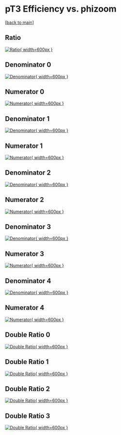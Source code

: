 # pT3 Efficiency vs. phizoom

[[back to main](./)]



## Ratio

[![Ratio](../mtv/var/pT3_vtr_11_0_eff_phizoom.png){ width=600px }](../mtv/var/pT3_vtr_11_0_eff_phizoom.pdf)

## Denominator 0

[![Denominator](../mtv/den/pT3_vtr_11_0_eff_phizoom_den0.png){ width=600px }](../mtv/den/pT3_vtr_11_0_eff_phizoom_den0.pdf)

## Numerator 0

[![Numerator](../mtv/num/pT3_vtr_11_0_eff_phizoom_num0.png){ width=600px }](../mtv/num/pT3_vtr_11_0_eff_phizoom_num0.pdf)

## Denominator 1

[![Denominator](../mtv/den/pT3_vtr_11_0_eff_phizoom_den1.png){ width=600px }](../mtv/den/pT3_vtr_11_0_eff_phizoom_den1.pdf)

## Numerator 1

[![Numerator](../mtv/num/pT3_vtr_11_0_eff_phizoom_num1.png){ width=600px }](../mtv/num/pT3_vtr_11_0_eff_phizoom_num1.pdf)

## Denominator 2

[![Denominator](../mtv/den/pT3_vtr_11_0_eff_phizoom_den2.png){ width=600px }](../mtv/den/pT3_vtr_11_0_eff_phizoom_den2.pdf)

## Numerator 2

[![Numerator](../mtv/num/pT3_vtr_11_0_eff_phizoom_num2.png){ width=600px }](../mtv/num/pT3_vtr_11_0_eff_phizoom_num2.pdf)

## Denominator 3

[![Denominator](../mtv/den/pT3_vtr_11_0_eff_phizoom_den3.png){ width=600px }](../mtv/den/pT3_vtr_11_0_eff_phizoom_den3.pdf)

## Numerator 3

[![Numerator](../mtv/num/pT3_vtr_11_0_eff_phizoom_num3.png){ width=600px }](../mtv/num/pT3_vtr_11_0_eff_phizoom_num3.pdf)

## Denominator 4

[![Denominator](../mtv/den/pT3_vtr_11_0_eff_phizoom_den4.png){ width=600px }](../mtv/den/pT3_vtr_11_0_eff_phizoom_den4.pdf)

## Numerator 4

[![Numerator](../mtv/num/pT3_vtr_11_0_eff_phizoom_num4.png){ width=600px }](../mtv/num/pT3_vtr_11_0_eff_phizoom_num4.pdf)

## Double Ratio 0

[![Double Ratio](../mtv/ratio/pT3_vtr_11_0_eff_phizoom_ratio0.png){ width=600px }](../mtv/ratio/pT3_vtr_11_0_eff_phizoom_ratio0.pdf)

## Double Ratio 1

[![Double Ratio](../mtv/ratio/pT3_vtr_11_0_eff_phizoom_ratio1.png){ width=600px }](../mtv/ratio/pT3_vtr_11_0_eff_phizoom_ratio1.pdf)

## Double Ratio 2

[![Double Ratio](../mtv/ratio/pT3_vtr_11_0_eff_phizoom_ratio2.png){ width=600px }](../mtv/ratio/pT3_vtr_11_0_eff_phizoom_ratio2.pdf)

## Double Ratio 3

[![Double Ratio](../mtv/ratio/pT3_vtr_11_0_eff_phizoom_ratio3.png){ width=600px }](../mtv/ratio/pT3_vtr_11_0_eff_phizoom_ratio3.pdf)


